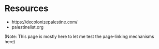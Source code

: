 # Resources 

- https://decolonizepalestine.com/
- palestinelist.org

(Note: This page is mostly here to let me test the page-linking mechanisms here)